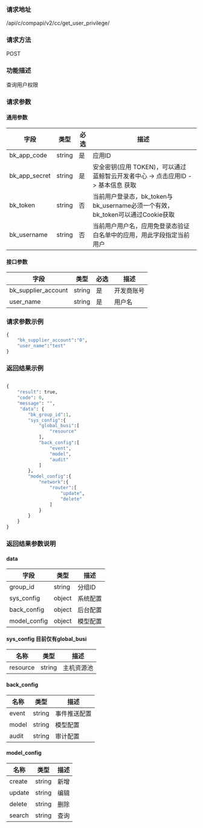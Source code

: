 
### 请求地址

/api/c/compapi/v2/cc/get_user_privilege/



### 请求方法

POST


### 功能描述

查询用户权限

### 请求参数


#### 通用参数

| 字段 | 类型 | 必选 |  描述 |
|-----------|------------|--------|------------|
| bk_app_code  |  string    | 是 | 应用ID     |
| bk_app_secret|  string    | 是 | 安全密钥(应用 TOKEN)，可以通过 蓝鲸智云开发者中心 -&gt; 点击应用ID -&gt; 基本信息 获取 |
| bk_token     |  string    | 否 | 当前用户登录态，bk_token与bk_username必须一个有效，bk_token可以通过Cookie获取 |
| bk_username  |  string    | 否 | 当前用户用户名，应用免登录态验证白名单中的应用，用此字段指定当前用户 |

#### 接口参数

| 字段                 |  类型      | 必选   |  描述                 |
|----------------------|------------|--------|-----------------------|
| bk_supplier_account  | string     | 是     | 开发商账号            |
| user_name            | string     | 是     | 用户名                |

### 请求参数示例

``` python
{
    "bk_supplier_account":"0",
    "user_name":"test"
}
```

### 返回结果示例

```python

{
    "result": true,
    "code": 0,
    "message": "",
     "data": {
        "bk_group_id":1,
        "sys_config":{
            "global_busi":[
                "resource"
            ],
            "back_config":[
                "event",
                "model",
                "audit"
            ]
        },
        "model_config":{
            "network":{
                "router":[
                    "update",
                    "delete"
                ]
            }
        }
    }
}
```

### 返回结果参数说明

#### data

| 字段         | 类型     | 描述         |
|--------------|----------|--------------|
| group_id     | string   | 分组ID       |
| sys_config   | object   | 系统配置     |
| back_config  | object   | 后台配置     |
| model_config | object   | 模型配置     |


#### sys_config  目前仅有global_busi

| 名称    | 类型   | 描述       |
|---------|--------|------------|
| resource| string | 主机资源池 |

#### back_config

| 名称    | 类型   | 描述         |
|---------|--------|--------------|
| event   | string | 事件推送配置 |
| model   | string | 模型配置     |
| audit   | string | 审计配置     |

#### model_config

| 名称   | 类型   | 描述 |
|--------|--------|------|
| create | string | 新增 |
| update | string | 编辑 |
| delete | string | 删除 |
| search | string | 查询 |